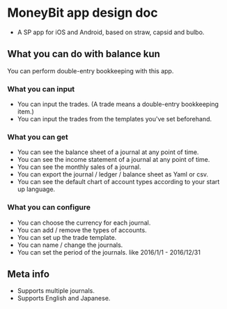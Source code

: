 # MoneyBit app design doc

- A SP app for iOS and Android, based on straw, capsid and bulbo.

## What you can do with balance kun

You can perform double-entry bookkeeping with this app.

### What you can input
- You can input the trades. (A trade means a double-entry bookkeeping item.)
- You can input the trades from the templates you've set beforehand.

### What you can get
- You can see the balance sheet of a journal at any point of time.
- You can see the income statement of a journal at any point of time.
- You can see the monthly sales of a journal.
- You can export the journal / ledger / balance sheet as Yaml or csv.
- You can see the default chart of account types according to your start up language.

### What you can configure
- You can choose the currency for each journal.
- You can add / remove the types of accounts.
- You can set up the trade template.
- You can name / change the journals.
- You can set the period of the journals. like 2016/1/1 - 2016/12/31

## Meta info

- Supports multiple journals.
- Supports English and Japanese.
